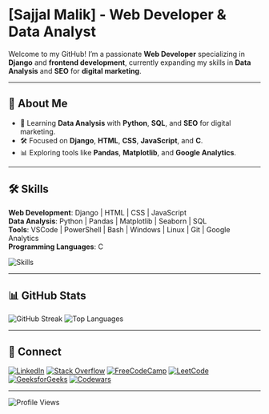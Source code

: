 # [Sajjal Malik] - Web Developer & Data Analyst

Welcome to my GitHub! I’m a passionate **Web Developer** specializing in **Django** and **frontend development**, currently expanding my skills in **Data Analysis** and **SEO** for **digital marketing**.

---

## 🚀 About Me
- 🌱 Learning **Data Analysis** with **Python**, **SQL**, and **SEO** for digital marketing.
- 🛠️ Focused on **Django**, **HTML**, **CSS**, **JavaScript**, and **C**.
- 📊 Exploring tools like **Pandas**, **Matplotlib**, and **Google Analytics**.

---

## 🛠️ Skills

**Web Development**: Django | HTML | CSS | JavaScript  
**Data Analysis**: Python | Pandas | Matplotlib | Seaborn | SQL  
**Tools**: VSCode | PowerShell | Bash | Windows | Linux | Git | Google Analytics  
**Programming Languages**: C

![Skills](https://go-skill-icons.vercel.app/api/icons?i=django,html,css,js,py,pandas,matplotlib,mysql,c,git,googleanalytics,powershell,bash,windows,linux)

---

## 📊 GitHub Stats

![GitHub Streak](https://github-readme-streak-stats.herokuapp.com/?user=Sajjal-Malik&theme=dark)
![Top Languages](https://github-readme-stats.vercel.app/api/top-langs/?username=Sajjal-Malik&layout=compact)

---

## 🔗 Connect

[![LinkedIn](https://img.shields.io/badge/LinkedIn-0A66C2?logo=linkedin&logoColor=white&style=for-the-badge)](https://www.linkedin.com/in/sajjal-malik-589019214/) [![Stack Overflow](https://img.shields.io/badge/Stack%20Overflow-FE7A16?logo=stack-overflow&logoColor=white&style=for-the-badge)](https://stackoverflow.com/users/19632091/sajjal-malik) [![FreeCodeCamp](https://img.shields.io/badge/FreeCodeCamp-001F3F?logo=freecodecamp&logoColor=white&style=for-the-badge)](https://www.freecodecamp.org/malik_007) [![LeetCode](https://img.shields.io/badge/LeetCode-FFA116?logo=leetcode&logoColor=black&style=for-the-badge)](https://leetcode.com/u/Sajjal-Malik/) [![GeeksforGeeks](https://img.shields.io/badge/GeeksforGeeks-2F8D46?logo=geeksforgeeks&logoColor=white&style=for-the-badge)](https://www.geeksforgeeks.org/user/malik007/) [![Codewars](https://img.shields.io/badge/Codewars-B1361E?logo=codewars&logoColor=white&style=for-the-badge)](https://www.codewars.com/users/Sajjal-Malik)

---

![Profile Views](https://komarev.com/ghpvc/?username=Sajjal-Malik&style=for-the-badge)
